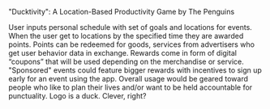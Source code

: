 "Ducktivity": A Location-Based Productivity Game 
by The Penguins

User inputs personal schedule with set of goals and locations for events.
When the user get to locations by the specified time they are awarded points.
Points can be redeemed for goods, services from advertisers who get user behavior data in exchange.
Rewards come in form of digital “coupons” that will be used depending on the merchandise or service.
"Sponsored" events could feature bigger rewards with incentives to sign up early for an event using the app.
Overall usage would be geared toward people who like to plan their lives and/or want to be held accountable for punctuality.
Logo is a duck. Clever, right?
